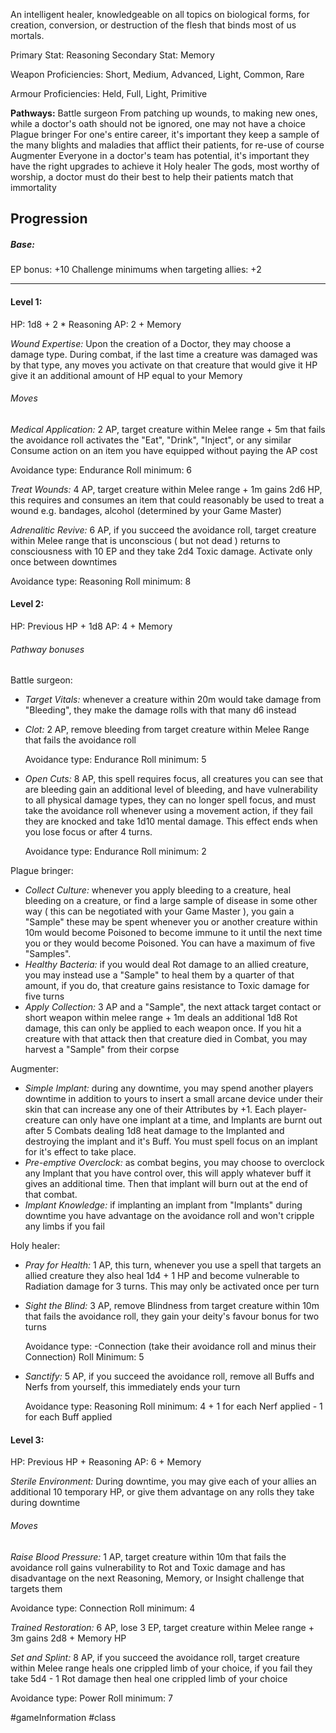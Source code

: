 An intelligent healer, knowledgeable on all topics on biological forms, for creation, conversion, or destruction of the flesh that binds most of us mortals.

Primary Stat: Reasoning
Secondary Stat: Memory

Weapon Proficiencies: Short, Medium, Advanced, Light, Common, Rare

Armour Proficiencies: Held, Full, Light, Primitive

**Pathways:**
Battle surgeon
	From patching up wounds, to making new ones, while a doctor's oath should not be ignored, one may not have a choice
Plague bringer
	For one's entire career, it's important they keep a sample of the many blights and maladies that afflict their patients, for re-use of course
Augmenter
	Everyone in a doctor's team has potential, it's important they have the right upgrades to achieve it
Holy healer
	The gods, most worthy of worship, a doctor must do their best to help their patients match that immortality

## Progression

##### Base:
EP bonus: +10
Challenge minimums when targeting allies: +2

---
#### Level 1:

HP: 1d8 + 2 * Reasoning
AP: 2 + Memory

*Wound Expertise:* Upon the creation of a Doctor, they may choose a damage type. During combat, if the last time a creature was damaged was by that type, any moves you activate on that creature that would give it HP give it an additional amount of HP equal to your Memory
###### Moves
*Medical Application:* 2 AP, target creature within Melee range + 5m that fails the avoidance roll activates the "Eat", "Drink", "Inject", or any similar Consume action on an item you have equipped without paying the AP cost

Avoidance type: Endurance
Roll minimum: 6

*Treat Wounds:* 4 AP, target creature within Melee range + 1m gains 2d6 HP, this requires and consumes an item that could reasonably be used to treat a wound e.g. bandages, alcohol (determined by your Game Master)

*Adrenalitic Revive:* 6 AP, if you succeed the avoidance roll, target creature within Melee range that is unconscious ( but not dead ) returns to consciousness with 10 EP and they take 2d4 Toxic damage. Activate only once between downtimes

Avoidance type: Reasoning
Roll minimum: 8

#### Level 2:

HP: Previous HP + 1d8
AP: 4 + Memory

###### Pathway bonuses

Battle surgeon: 
- *Target Vitals:* whenever a creature within 20m would take damage from "Bleeding", they make the damage rolls with that many d6 instead
- *Clot:* 2 AP, remove bleeding from target creature within Melee Range that fails the avoidance roll

  Avoidance type: Endurance
  Roll minimum: 5
  
- *Open Cuts:* 8 AP, this spell requires focus, all creatures you can see that are bleeding gain an additional level of bleeding, and have vulnerability to all physical damage types, they can no longer spell focus, and must take the avoidance roll whenever using a movement action, if they fail they are knocked and take 1d10 mental damage. This effect ends when you lose focus or after 4 turns.

  Avoidance type: Endurance
  Roll minimum: 2

Plague bringer:
- *Collect Culture:* whenever you apply bleeding to a creature, heal bleeding on a creature, or find a large sample of disease in some other way ( this can be negotiated with your Game Master ), you gain a "Sample" these may be spent whenever you or another creature within 10m would become Poisoned to become immune to it until the next time you or they would become Poisoned. You can have a maximum of five "Samples".
- *Healthy Bacteria:* if you would deal Rot damage to an allied creature, you may instead use a "Sample" to heal them by a quarter of that amount, if you do, that creature gains resistance to Toxic damage for five turns
- *Apply Collection:* 3 AP and a "Sample", the next attack target contact or short weapon within melee range + 1m deals an additional 1d8 Rot damage, this can only be applied to each weapon once. If you hit a creature with that attack then that creature died in Combat, you may harvest a "Sample" from their corpse

Augmenter:
- *Simple Implant:* during any downtime, you may spend another players downtime in addition to yours to insert a small arcane device under their skin that can increase any one of their Attributes by +1. Each player-creature can only have one implant at a time, and Implants are burnt out after 5 Combats dealing 1d8 heat damage to the Implanted and destroying the implant and it's Buff. You must spell focus on an implant for it's effect to take place.
- *Pre-emptive Overclock:* as combat begins, you may choose to overclock any Implant that you have control over, this will apply whatever buff it gives an additional time. Then that implant will burn out at the end of that combat.
- *Implant Knowledge:* if implanting an implant from "Implants" during downtime you have advantage on the avoidance roll and won't cripple any limbs if you fail

Holy healer:
- *Pray for Health:* 1 AP, this turn, whenever you use a spell that targets an allied creature they also heal 1d4 + 1 HP and become vulnerable to Radiation damage for 3 turns. This may only be activated once per turn
- *Sight the Blind:* 3 AP, remove Blindness from target creature within 10m that fails the avoidance roll, they gain your deity's favour bonus for two turns

  Avoidance type: -Connection (take their avoidance roll and minus their Connection)
  Roll Minimum: 5
  
- *Sanctify:* 5 AP, if you succeed the avoidance roll, remove all Buffs and Nerfs from yourself, this immediately ends your turn

  Avoidance type: Reasoning
  Roll minimum: 4 + 1 for each Nerf applied - 1 for each Buff applied
  
#### Level 3:

HP: Previous HP + Reasoning
AP: 6 + Memory

*Sterile Environment:* During downtime, you may give each of your allies an additional 10 temporary HP, or give them advantage on any rolls they take during downtime
###### Moves
*Raise Blood Pressure:* 1 AP, target creature within 10m that fails the avoidance roll gains vulnerability to Rot and Toxic damage and has disadvantage on the next Reasoning, Memory, or Insight challenge that targets them

Avoidance type: Connection
Roll minimum: 4

*Trained Restoration:* 6 AP, lose 3 EP, target creature within Melee range + 3m gains 2d8 + Memory HP

*Set and Splint:* 8 AP, if you succeed the avoidance roll, target creature within Melee range heals one crippled limb of your choice, if you fail they take 5d4 - 1 Rot damage then heal one crippled limb of your choice

Avoidance type: Power
Roll minimum: 7

#gameInformation #class
